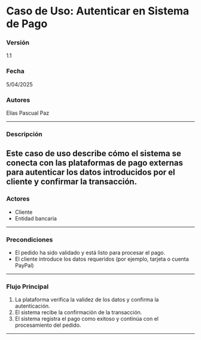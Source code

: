 # Caso de Uso: Autenticar en Sistema de Pago

### Versión
1.1

### Fecha
5/04/2025

### Autores
Elías Pascual Paz

---

### Descripción
Este caso de uso describe cómo el sistema se conecta con las plataformas de pago externas para autenticar los datos introducidos por el cliente y confirmar la transacción. 
---

### Actores
- Cliente  
- Entidad bancaria

---

### Precondiciones
- El pedido ha sido validado y está listo para procesar el pago.
- El cliente introduce los datos requeridos (por ejemplo, tarjeta o cuenta PayPal)

---

### Flujo Principal
1. La plataforma verifica la validez de los datos y confirma la autenticación.
2. El sistema recibe la confirmación de la transacción.
3. El sistema registra el pago como exitoso y continúa con el procesamiento del pedido.

---





